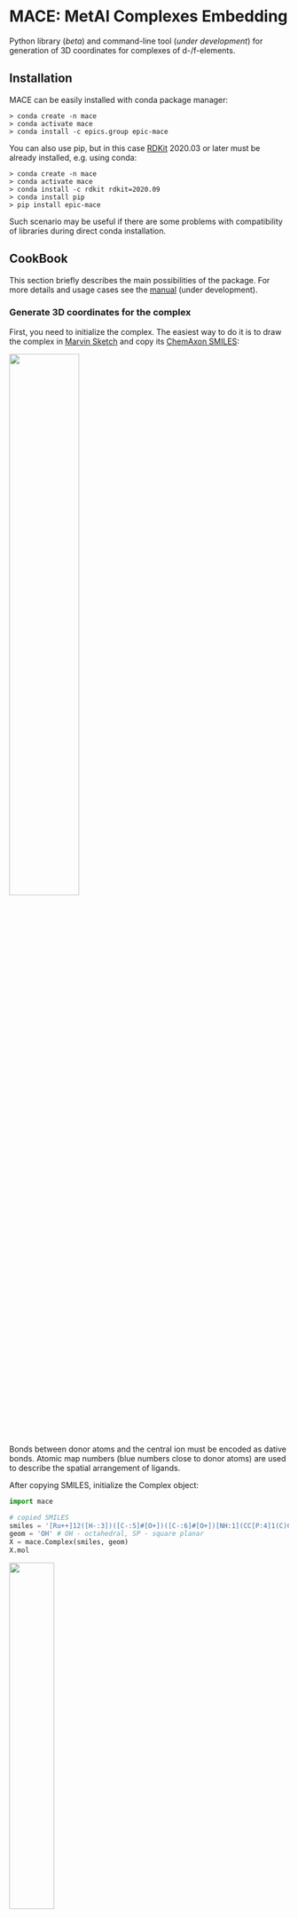 # MACE: MetAl Complexes Embedding

Python library (*beta*) and command-line tool (*under development*) for generation of 3D coordinates for complexes of d-/f-elements.

## Installation

MACE can be easily installed with conda package manager:

```
> conda create -n mace
> conda activate mace
> conda install -c epics.group epic-mace
```

You can also use pip, but in this case [RDKit](https://www.rdkit.org/) 2020.03 or later must be already installed, e.g. using conda:

```
> conda create -n mace
> conda activate mace
> conda install -c rdkit rdkit=2020.09
> conda install pip
> pip install epic-mace
```

Such scenario may be useful if there are some problems with compatibility of libraries during direct conda installation.

## CookBook

This section briefly describes the main possibilities of the package. For more details and usage cases see the [manual](manual/manual.md) (under development).

### Generate 3D coordinates for the complex

First, you need to initialize the complex. The easiest way to do it is to draw the complex in [Marvin Sketch](https://chemaxon.com/products/marvin) and copy its [ChemAxon SMILES](https://docs.chemaxon.com/display/docs/smiles.md):

<img src="manual/pics/README/marvin_copy_smiles.png" width="50%" />

Bonds between donor atoms and the central ion must be encoded as dative bonds. Atomic map numbers (blue numbers close to donor atoms) are used to describe the spatial arrangement of ligands.

After copying SMILES, initialize the Complex object:

```python
import mace

# copied SMILES
smiles = '[Ru++]12([H-:3])([C-:5]#[O+])([C-:6]#[O+])[NH:1](CC[P:4]1(C)C)CC[P:2]2(C)C |C:9.9,14.15,6.5,1.0,2.1,4.3|'
geom = 'OH' # OH - octahedral, SP - square planar
X = mace.Complex(smiles, geom)
X.mol
```

<img src="manual/pics/README/X1.png" width="40%" />

To generate atomic coordinates, use `AddConformer` or `AddConformers` methods:

```python
conf_idxs = X.AddConformers(numConfs = 5)
X.ToXYZ('test.xyz', confId = 'all')
```

Here's the result:

<img src="manual/pics/README/X1_3D.png" width="50%"/>

### Search of stereomers

In homogeneous catalysis you do not know structure of the complex *a priori*. Thus, you need to analyze all possible stereomers. For the purpose, first initialize complex, and this time let's do it from ligands:

```python
import mace

# SMILES of ligands copied from Marvin Sketch
# donor atoms must have any non-zero map number
ligands = ['C[P:1](C)CC[NH:1]CC[P:1](C)C', '[H-:1]', '[C-:1]#[O+]', '[C-:1]#[O+]']
CA = '[Ru+2]' # SMILES of central atom
geom = 'OH'
X = mace.ComplexFromLigands(ligands, CA, geom)
```

You can not generate atomic coordinates for this complex as it contains incorrect information on the spatial arrangement of ligands (all donor atoms are in the first position):

```python
X.AddConformer()
##> Bad SMILES: isotopic labels are not unique
##> 
##> The initial SMILES contains insufficient or erroneous info
##> on the positions of the ligands around the central atom
##> encoded with isotopic labels.
##> To use 3D generation and other features, generate
##> possible stereomers using GetStereomers method.
print(X.GetNumConformers())
##> 0
```

Next, let's find all possible stereomers:

```python
Xs = X.GetStereomers(regime = 'all', dropEnantiomers = False)
print(len(Xs))
##> 9
Xs = X.GetStereomers(regime = 'all', dropEnantiomers = True)
print(len(Xs))
##> 7
```

So, this complex has 7 stereomers, and 2 of them are enantiomeric. Let's generate atomic coordinates for them and save to XYZ-files:

```python
for i, X in enumerate(Xs):
    X.AddConformers(numConfs = 5)
    X.ToXYZ(f'X1_{i}.xyz', confId = 'min')
```

Here's the result (aliphatic hydrogens removed for clarity):

<img src="manual/pics/README/X1s_3D.png" width="100%"/>

### Introduction of substituents

Imagine, that you need to generate a lot of complexes with the same core and different substituents. Generation of all structures will result in serious time loss due to the QM geometry optimization. There are more tricky way. First, you need to draw ligands containing dummy atoms (or hydrogens) with isotopic labels equal to the number of substituent (can be encoded as *R1*, *R2*, etc. in Marvin Sketch):

<img src="manual/pics/README/subs.png" width="50%"/>

After that, you need to generate atomic coordinates for the core structure:

```python
import mace

# core
ligands = ['C[P:3](C)CC1=CC([*])=C([*])C(C[P:1](C)C)=[N:2]1 |$;;;;;;;_R1;;_R2;;;;;;$,c:14,t:4,7|', '[Cl-:4]']
CA = '[Rh+]'
geom = 'SP'
core = mace.ComplexFromLigands(ligands, CA, geom)

# 3D embedding
core.AddConformer()
core.ToXYZ('core.xyz', confId = 'min')
```

Next, we need to substitute dummies using the `mace.AddSubsToMol` function:

```python
# substituents
subs = {'R1': mace.MolFromSmiles('[*]OC'),
        'R2': mace.MolFromSmiles('[*]C#N')}
# add subs
X = mace.ComplexFromMol(mace.AddSubsToMol(core.mol, subs), core._geom)
```

And generate atomic coordinates using constrained embedding using `AddConstrainedConformer` method:

```python
conf_idx = X.AddConstrainedConformer(core)
X.ToXYZ('X.xyz', confId = 'min')
```

`core` must be a substructure of `X`, and the number of donor atoms in `core` and `X` must be equal. In that case we'll obtain atomic coordinates, and the positions of matched atoms will be almost the same as those of a template molecule:

<img src="manual/pics/README/X_and_core.png" width="80%"/>

This method can be easily used to generate a big set of related complexes, which may be useful for QSAR research.

